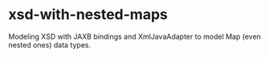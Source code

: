 # xsd-with-nested-maps
Modeling XSD with JAXB bindings and XmlJavaAdapter to model Map (even nested ones) data types.
